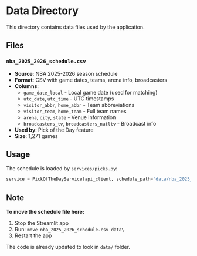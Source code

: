 # Data Directory

This directory contains data files used by the application.

## Files

### `nba_2025_2026_schedule.csv`
- **Source**: NBA 2025-2026 season schedule
- **Format**: CSV with game dates, teams, arena info, broadcasters
- **Columns**: 
  - `game_date_local` - Local game date (used for matching)
  - `utc_date`, `utc_time` - UTC timestamps
  - `visitor_abbr`, `home_abbr` - Team abbreviations
  - `visitor_team`, `home_team` - Full team names
  - `arena`, `city`, `state` - Venue information
  - `broadcasters_tv`, `broadcasters_natltv` - Broadcast info
- **Used by**: Pick of the Day feature
- **Size**: 1,271 games

## Usage

The schedule is loaded by `services/picks.py`:
```python
service = PickOfTheDayService(api_client, schedule_path="data/nba_2025_2026_schedule.csv")
```

## Note

**To move the schedule file here:**
1. Stop the Streamlit app
2. Run: `move nba_2025_2026_schedule.csv data\`
3. Restart the app

The code is already updated to look in `data/` folder.

